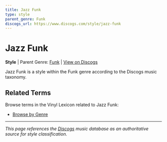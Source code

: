 ```yaml
---
title: Jazz Funk
type: style
parent_genre: Funk
discogs_url: https://www.discogs.com/style/jazz-funk
---
```


# Jazz Funk

**Style** | Parent Genre: [Funk](../genres/funk.md) | [View on Discogs](https://www.discogs.com/style/jazz-funk)

Jazz Funk is a style within the Funk genre according to the Discogs music taxonomy.

## Related Terms

Browse terms in the Vinyl Lexicon related to Jazz Funk:

- [Browse by Genre](../tags/genres.md)

---

*This page references the [Discogs](https://www.discogs.com/style/jazz-funk) music database as an authoritative source for style classification.*
